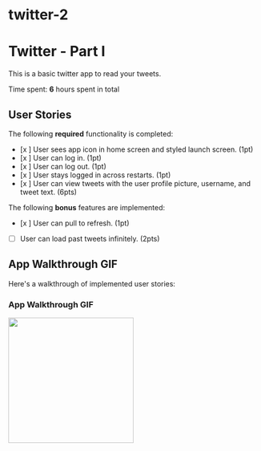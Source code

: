 # twitter-2
# Twitter - Part I

This is a basic twitter app to read your tweets.

Time spent: **6** hours spent in total

## User Stories

The following **required** functionality is completed:

- [x ] User sees app icon in home screen and styled launch screen. (1pt)
- [x ] User can log in. (1pt)
- [x ] User can log out. (1pt)
- [x ] User stays logged in across restarts. (1pt)
- [x ] User can view tweets with the user profile picture, username, and tweet text. (6pts)

The following **bonus** features are implemented:

- [x ] User can pull to refresh. (1pt)
- [ ] User can load past tweets infinitely. (2pts)

## App Walkthrough GIF

Here's a walkthrough of implemented user stories:

### App Walkthrough GIF

<img src="http://g.recordit.co/Oe32Gzh3Wh.gif" width=250><br>

